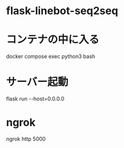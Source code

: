 # flask-linebot-seq2seq

# コンテナの中に入る
docker compose exec python3 bash

# サーバー起動
flask run --host=0.0.0.0

# ngrok
ngrok http 5000
